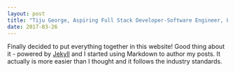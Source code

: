 ```yaml
---
layout: post
title: "Tiju George, Aspiring Full Stack Developer-Software Engineer, Launches Site"
date: 2017-03-26
---
```


Finally decided to put everything together in this website! Good thing about it - powered by [Jekyll](http://jekyllrb.com) and I started using Markdown to author my posts. It actually is more easier than I thought and it follows the industry standards.
